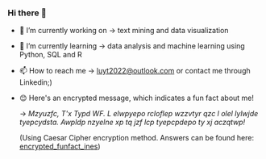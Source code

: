 ### Hi there 👋

- 🔭 I’m currently working on -> text mining and data visualization

- 🌱 I’m currently learning -> data analysis and machine learning using Python, SQL and R 

- 📫 How to reach me -> luyt2022@outlook.com  or contact me through Linkedin;)

- 😊 Here's an encrypted message, which indicates a fun fact about me!

  -> *Mzyuzfc, T'x Typd WF. L elwpyepo rcloflep wzzvtyr qzc l olel lylwjde tyepcydsta. Awpldp nzyelne xp tq jzf lcp tyepcpdepo ty xj aczqtwp!*
  
    (Using Caesar Cipher encryption method. Answers can be found here: [encrypted_funfact_ines](https://github.com/ines-lu/ines-lu/blob/main/encrypted_funfact_ines%20.ipynb))
